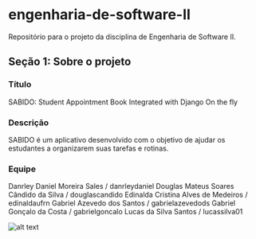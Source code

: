 # engenharia-de-software-II
Repositório para o projeto da disciplina de Engenharia de Software II.

## Seção 1: Sobre o projeto

### Título
SABIDO: Student Appointment Book Integrated with Django On the fly   

### Descrição
SABIDO é um aplicativo desenvolvido com o objetivo de ajudar os estudantes a organizarem suas tarefas e rotinas.

### Equipe
Danrley Daniel Moreira Sales / danrleydaniel
Douglas Mateus Soares Cândido da Silva / douglascandido
Edinalda Cristina Alves de Medeiros / edinaldaufrn
Gabriel Azevedo dos Santos / gabrielazevedods
Gabriel Gonçalo da Costa / gabrielgoncalo
Lucas da Silva Santos / lucassilva01

![alt text](https://modelodeagenda.com/wp-content/uploads/2021/04/ANUNCIO03.jpg)
